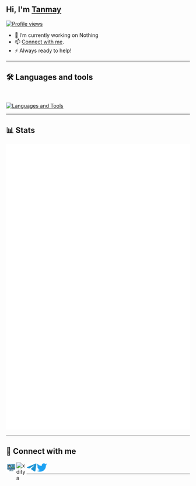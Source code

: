 ## Hi, I'm [Tanmay](https://TanmayPandey.me) 
[![Profile views](https://komarev.com/ghpvc/?username=PandeyTanmoy&label=Profile%20views&style=for-the-badge)](https://github.com/PandeyTanmoy)
- 💫 I’m currently working on Nothing
- 📫 [Connect with me](#-connect-with-me).
- ⚡ Always ready to help!
---

## 🛠️ Languages and tools
</br>

[![Languages and Tools](https://skillicons.dev/icons?i=androidstudio,bash,vscode,docker,git,github,linux,heroku,arduino,redis,mongodb,java,html,py,c,ts,js,deno,flutter,fastapi&perline=10)](https://xditya.me)

---
## 📊 Stats

[![Metrics](./github-metrics.svg)](https://TanmayPandey.me)

---
## 🔗 Connect with me

<!-- png icons from https://iconscout.com/ -->
<a href="https://TanmayPandey.me" class="padded"><img align="left" alt="https://TanmayPandey.me" width="28px" src="./res/website.png" /></a> 
<a href="https://instagram.com/_TanmayPandey" class="padded"><img align="left" alt="xditya" width="28px" src="./res/insta.png" /></a> 
<a href="https://telegram.dog/Hustle_XY" class="padded"><img align="left" alt="Tanmay" width="28px" src="./res/telegram.png" /></a> 
<a href="https://twitter.com/_TanmayPandey" class="padded"><img align="left" alt="Tanmay" width="28px" src="./res/twitter.png" /></a> 
</br>

---
